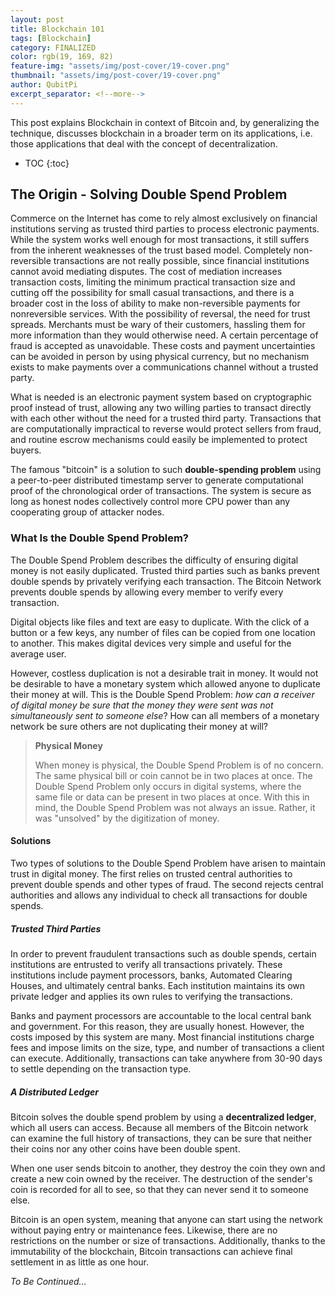 ```yaml
---
layout: post
title: Blockchain 101
tags: [Blockchain]
category: FINALIZED
color: rgb(19, 169, 82)
feature-img: "assets/img/post-cover/19-cover.png"
thumbnail: "assets/img/post-cover/19-cover.png"
author: QubitPi
excerpt_separator: <!--more-->
---
```


This post explains Blockchain in context of Bitcoin and, by generalizing the technique, discusses blockchain in a
broader term on its applications, i.e. those applications that deal with the concept of decentralization.

<!--more-->

* TOC
{:toc}


The Origin - Solving Double Spend Problem
-----------------------------------------

Commerce on the Internet has come to rely almost exclusively on financial institutions serving as trusted third parties
to process electronic payments. While the system works well enough for most transactions, it still suffers from the 
inherent weaknesses of the trust based model. Completely non-reversible transactions are not really possible, since 
financial institutions cannot avoid mediating disputes. The cost of mediation increases transaction costs, limiting the
minimum practical transaction size and cutting off the possibility for small casual transactions, and there is a broader 
cost in the loss of ability to make non-reversible payments for nonreversible services. With the possibility of
reversal, the need for trust spreads. Merchants must be wary of their customers, hassling them for more information than 
they would otherwise need. A certain percentage of fraud is accepted as unavoidable. These costs and payment
uncertainties can be avoided in person by using physical currency, but no mechanism exists to make payments over a 
communications channel without a trusted party.

What is needed is an electronic payment system based on cryptographic proof instead of trust, allowing any two willing 
parties to transact directly with each other without the need for a trusted third party. Transactions that are 
computationally impractical to reverse would protect sellers from fraud, and routine escrow mechanisms could easily be 
implemented to protect buyers.

The famous "bitcoin" is a solution to such **double-spending problem** using a peer-to-peer distributed timestamp server
to generate computational proof of the chronological order of transactions. The system is secure as long as honest nodes 
collectively control more CPU power than any cooperating group of attacker nodes.

### What Is the Double Spend Problem?

The Double Spend Problem describes the difficulty of ensuring digital money is not easily duplicated. Trusted third
parties such as banks prevent double spends by privately verifying each transaction. The Bitcoin Network prevents double
spends by allowing every member to verify every transaction.

Digital objects like files and text are easy to duplicate. With the click of a button or a few keys, any number of files
can be copied from one location to another. This makes digital devices very simple and useful for the average user.

However, costless duplication is not a desirable trait in money. It would not be desirable to have a monetary system
which allowed anyone to duplicate their money at will. This is the Double Spend Problem: _how can a receiver of digital
money be sure that the money they were sent was not simultaneously sent to someone else_? How can all members of a
monetary network be sure others are not duplicating their money at will?

> **Physical Money**
> 
> When money is physical, the Double Spend Problem is of no concern. The same physical bill or coin cannot be in two
> places at once. The Double Spend Problem only occurs in digital systems, where the same file or data can be present in
> two places at once. With this in mind, the Double Spend Problem was not always an issue. Rather, it was "unsolved" by
> the digitization of money.

#### Solutions

Two types of solutions to the Double Spend Problem have arisen to maintain trust in digital money. The first relies on
trusted central authorities to prevent double spends and other types of fraud. The second rejects central authorities
and allows any individual to check all transactions for double spends.

##### Trusted Third Parties

In order to prevent fraudulent transactions such as double spends, certain institutions are entrusted to verify all
transactions privately. These institutions include payment processors, banks, Automated Clearing Houses, and ultimately
central banks. Each institution maintains its own private ledger and applies its own rules to verifying the
transactions.

Banks and payment processors are accountable to the local central bank and government. For this reason, they are usually
honest. However, the costs imposed by this system are many. Most financial institutions charge fees and impose limits on
the size, type, and number of transactions a client can execute. Additionally, transactions can take anywhere from 30-90
days to settle depending on the transaction type.

##### A Distributed Ledger

Bitcoin solves the double spend problem by using a **decentralized ledger**, which all users can access. Because all
members of the Bitcoin network can examine the full history of transactions, they can be sure that neither their coins
nor any other coins have been double spent.

When one user sends bitcoin to another, they destroy the coin they own and create a new coin owned by the receiver. The
destruction of the sender's coin is recorded for all to see, so that they can never send it to someone else.

Bitcoin is an open system, meaning that anyone can start using the network without paying entry or maintenance fees.
Likewise, there are no restrictions on the number or size of transactions. Additionally, thanks to the immutability of
the blockchain, Bitcoin transactions can achieve final settlement in as little as one hour.

_To Be Continued..._
